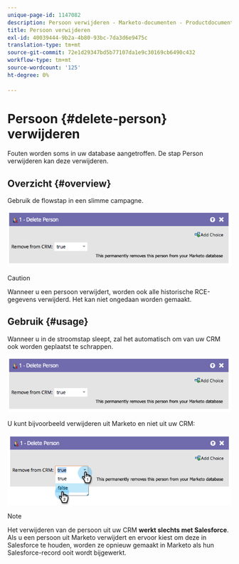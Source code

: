 ```yaml
---
unique-page-id: 1147082
description: Persoon verwijderen - Marketo-documenten - Productdocumentatie
title: Persoon verwijderen
exl-id: 40039444-9b2a-4b80-93bc-7da3d6e9475c
translation-type: tm+mt
source-git-commit: 72e1d29347bd5b77107da1e9c30169cb6490c432
workflow-type: tm+mt
source-wordcount: '125'
ht-degree: 0%

---
```


# Persoon {#delete-person} verwijderen

Fouten worden soms in uw database aangetroffen. De stap Person verwijderen kan deze verwijderen.

## Overzicht {#overview}

Gebruik de flowstap in een slimme campagne.

![](assets/one-4.png)

>[!CAUTION]
>
>Wanneer u een persoon verwijdert, worden ook alle historische RCE-gegevens verwijderd. Het kan niet ongedaan worden gemaakt.

## Gebruik {#usage}

Wanneer u in de stroomstap sleept, zal het automatisch om van uw CRM ook worden geplaatst te schrappen.

![](assets/two-4.png)

U kunt bijvoorbeeld verwijderen uit Marketo en niet uit uw CRM:

![](assets/three-3.png)

>[!NOTE]
>
>Het verwijderen van de persoon uit uw CRM **werkt slechts met Salesforce**. Als u een persoon uit Marketo verwijdert en ervoor kiest om deze in Salesforce te houden, worden ze opnieuw gemaakt in Marketo als hun Salesforce-record ooit wordt bijgewerkt.
